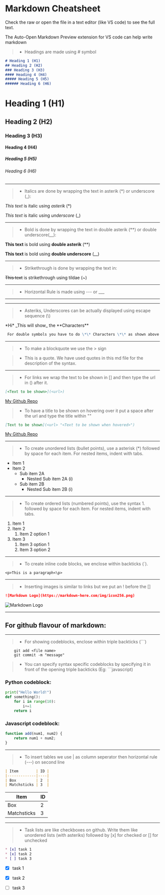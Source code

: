 # Markdown Cheatsheet

<!-- Comments -->
Check the raw or open the file in a text editor (like VS code) to see the full text.

The Auto-Open Markdown Preview extension for VS code can help write markdown

<!-- Headings -->
> * Headings are made using # symbol
```Markdown
# Heading 1 (H1) 
## Heading 2 (H2) 
### Heading 3 (H3)
#### Heading 4 (H4)
##### Heading 5 (H5)
###### Heading 6 (H6)
```
# Heading 1 (H1) 
## Heading 2 (H2) 
### Heading 3 (H3)
#### Heading 4 (H4)
##### Heading 5 (H5)
###### Heading 6 (H6)

---
<!-- Italics -->
> * Italics are done by wrapping the text in asterik (*) or underscore (_):

*This text* is italic using *asterik* (*)

_This text_ is italic using _underscore_ (_)

---
<!-- Bold -->
> * Bold is done by wrapping the text in double asterik (**) or double underscore(__):

**This text** is bold using **double asterik** (**) 

__This text__ is bold using __double underscore__ (__)

---
<!-- Strikethrough -->
> * Strikethrough is done by wrapping the text in:

~~This text~~ is strikethrough using tildae (~)

---
<!-- Horizontal Rule -->
> * Horizontal Rule is made using --- or ___

---
___

> * Asteriks, Underscores can be actually displayed using escape sequence (\\) 

\*Hi\* \_This will show\_ the \*\*Characters\*\*
```Markdown
 For double symbols you have to do \*\* Characters \*\* as shown above
```

---
<!-- Blockquote -->
> * To make a blockquote we use the > sign

> * This is a quote. We have used quotes in this md file for the description of the syntax.

---
<!-- Links -->
> * For links we wrap the text to be shown in [] and then type the url in () after it.

```Markdown
[<Text to be shown>](<url>)
```
[My Github Repo](https://github.com/Quantum-Legend/Programming-notes)

> * To have a title to be shown on hovering over it put a space after the url and type the title within ""

```Markdown
[Text to be shown](<url> "<Text to be shown when hovered>")
```
[My Github Repo](https://github.com/Quantum-Legend/Programming-notes "The github repository for this md file")

---
<!-- Unordered Lists/Bullet points -->
> * To create unordered lists (bullet points), use a asterisk (\*) followed by space for each item.
For nested items, indent with tabs.

* Item 1
* Item 2
    * Sub item 2A
        * Nested Sub item 2A (i)
    * Sub item 2B
        * Nested Sub item 2B (i)

---
<!-- Ordered Lists/Numbered points -->
> * To create ordered lists (numbered points), use the syntax 1. followed by space for each item.
For nested items, indent with tabs.

1. Item 1
1. Item 2
    1. Item 2 option 1
1. Item 3
    1. Item 3 option 1
    1. Item 3 option 2

---
<!-- Inline Code Blocks -->
> * To create inline code blocks, we enclose within backticks (`).

`<p>This is a paragraph<\p>`

---
<!-- Images -->
> * Inserting images is similar to links but we put an ! before the []

```Markdown
![Markdown Logo](https://markdown-here.com/img/icon256.png)
```
![Markdown Logo](https://markdown-here.com/img/icon256.png)

---
<!-- Github markdown -->
## For github flavour of markdown:

---
<!-- Code Blocks -->
> * For showing codeblocks, enclose within triple backticks (```)

```
    git add <file name>
    git commit -m "message"
```

> * You can specify syntax specific codeblocks by specifying it in front of the opening triple backticks (Eg: ```javascript)

### Python codeblock:
```python
print("Hello World!")
def something():
    for i in range(10):
        i+=1
    return i
```

### Javascript codeblock:
```Javascript
function add(num1, num2) {
    return num1 + num2;
}
```

---
<!-- Tables -->
> * To insert tables we use | as column seperator then horizontal rule (---) on second line

```Markdown
| Item        | ID |
|-------------|----|
| Box         | 2  |
| Matchsticks | 3  |
```
| Item        | ID |
|-------------|----|
| Box         | 2  |
| Matchsticks | 3  |

---
<!-- Task Lists -->
> * Task lists are like checkboxes on github.
Write them like unordered lists (with asteriks) followed by [x] for checked or [] for unchecked

```Markdown
* [x] task 1
* [x] task 2
* [ ] task 3
```
* [x] task 1
* [x] task 2
* [ ] task 3

